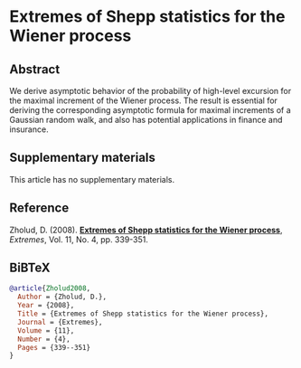 # Extremes of Shepp statistics for the Wiener process 

## Abstract
We derive asymptotic behavior of the probability of high-level excursion for the maximal increment of the Wiener process. The result is essential for deriving the corresponding asymptotic formula for maximal increments of a Gaussian random walk, and also has potential applications in finance and insurance.

## Supplementary materials
This article has no supplementary materials.

## Reference
Zholud, D. (2008). [**Extremes of Shepp statistics for the Wiener process**](http://www.zholud.com/articles/Extremes-of-Shepp-Statistics-for-the-Wiener-Process.pdf), *Extremes*, Vol. 11, No. 4, pp. 339-351.

## BiBTeX

``` BiBTeX
@article{Zholud2008,
  Author = {Zholud, D.},
  Year = {2008},
  Title = {Extremes of Shepp statistics for the Wiener process},
  Journal = {Extremes},
  Volume = {11},
  Number = {4},
  Pages = {339--351}
}
``` 
